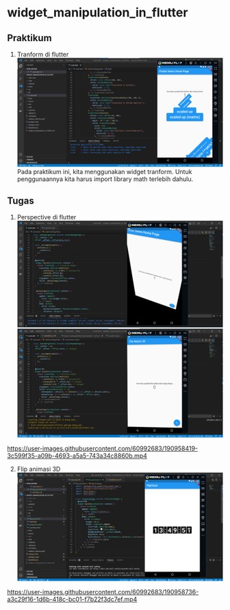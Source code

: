 # widget_manipulation_in_flutter

## Praktikum
1. Tranform di flutter 
    ![screenshoot widget_manipulation_in_flutter](images/output_1.png)
    Pada praktikum ini, kita menggunakan widget tranform. Untuk penggunaannya kita harus import library math terlebih dahulu.
## Tugas
1. Perspective di flutter
    ![screenshoot widget_manipulation_in_flutter](images/output_2_1.png)
    ![screenshoot widget_manipulation_in_flutter](images/output_2.png)


https://user-images.githubusercontent.com/60992683/190958419-3c599f35-a09b-4693-a5a5-743a34c8860b.mp4




2. Flip animasi 3D
    ![screenshoot widget_manipulation_in_flutter](images/output_3.png)
    

https://user-images.githubusercontent.com/60992683/190958736-a3c29f16-1d6b-418c-bc01-f7b22f3dc7ef.mp4






